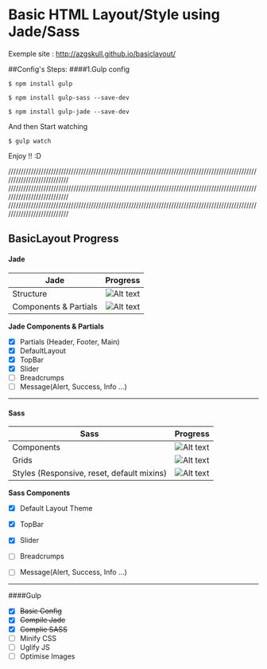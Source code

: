 # Basic HTML Layout/Style using Jade/Sass

Exemple site :
http://azgskull.github.io/basiclayout/

##Config's Steps:
####1.Gulp config

```
$ npm install gulp
```
```
$ npm install gulp-sass --save-dev
```
```
$ npm install gulp-jade --save-dev
```

And then Start watching
```
$ gulp watch
```

Enjoy !! :D


///////////////////////////////////////////////////////////////////////////////////////////////////////////////////////////
///////////////////////////////////////////////////////////////////////////////////////////////////////////////////////////
///////////////////////////////////////////////////////////////////////////////////////////////////////////////////////////



## BasicLayout Progress
#### Jade
|   Jade                          |   Progress                                            |
| --------------------------------|:-----------------------------------------------------:|
| Structure                       |   ![Alt text](http://progressed.io/bar/95?title=done) |
| Components  & Partials          |   ![Alt text](http://progressed.io/bar/50?title=done) |

**Jade Components & Partials**
- [x] Partials (Header, Footer, Main)
- [x] DefaultLayout
- [x] TopBar
- [x] Slider
- [ ] Breadcrumps
- [ ] Message(Alert, Success, Info ...)

___

#### Sass 

|  Sass                                           |  Progress                                             |
| ------------------------------------------------|:-----------------------------------------------------:|
| Components                                      |   ![Alt text](http://progressed.io/bar/50?title=done) |
| Grids                                           |   ![Alt text](http://progressed.io/bar/100?title=done)|
| Styles (Responsive, reset, default mixins)      |   ![Alt text](http://progressed.io/bar/80?title=done) |

**Sass Components**
- [x] Default Layout Theme
- [x] TopBar
- [x] Slider
- [ ] Breadcrumps
- [ ] Message(Alert, Success, Info ...)


___

####Gulp
- [x] ~~Basic Config~~
- [x] ~~Compile Jade~~
- [x] ~~Complie SASS~~
- [ ] Minify CSS
- [ ] Uglify JS
- [ ] Optimise Images

